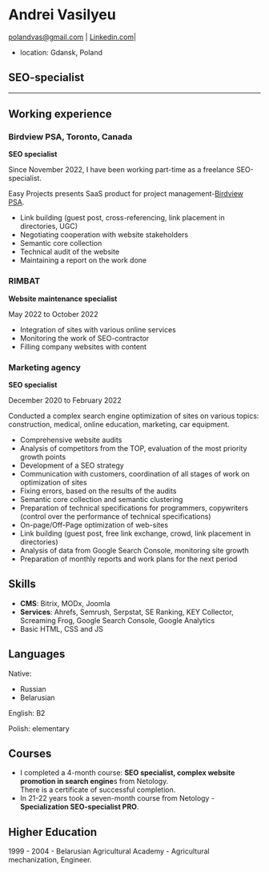 # Andrei Vasilyeu
polandvas@gmail.com | [Linkedin.com](https://www.linkedin.com/in/andrei-vasilyev/)|
* location: Gdansk, Poland
## SEO-specialist
_____________
<h2>Working experience</h2>
<h3>Birdview PSA, Toronto, Canada</h3> 
 <p><b>SEO specialist</b></p>
 <p>Since November 2022, I have been working part-time as a freelance SEO-specialist.<br></p>
 <p>Easy Projects presents SaaS product for project management-<a href="https://birdviewpsa.com/">Birdview PSA</a>.</p>
 <ul>
 <li>Link building (guest post, cross-referencing, link placement in directories, UGC)</li>
 <li>Negotiating cooperation with website stakeholders</li>
 <li>Semantic core collection</li>
 <li>Technical audit of the website</li>
 <li>Maintaining a report on the work done</li>
</ul>
<h3>RIMBAT</h3>
 <p><b>Website maintenance specialist</b></p>  
 <p>May 2022 to October 2022</p> 
 <ul>
 <li>Integration of sites with various online services</li>
 <li>Monitoring the work of SEO-contractor</li>
 <li>Filling company websites with content</li>
 </ul>
 <h3>Marketing agency</h3>
 <p><b>SEO specialist</b></p> 
 <p>December 2020 to February 2022</p>  
 <p>Conducted a complex search engine optimization of sites on various topics: construction, medical, online education, marketing, car equipment.</p>
 <ul>
 <li>Comprehensive website audits</li>
 <li>Analysis of competitors from the TOP, evaluation of the most priority growth points</li>
 <li>Development of a SEO strategy</li>
 <li>Communication with customers, coordination of all stages of work on optimization of sites</li>
 <li>Fixing errors, based on the results of the audits</li>
 <li>Semantic core collection and semantic clustering</li>
 <li>Preparation of technical specifications for programmers, copywriters (control over the performance of technical specifications)</li>
 <li>On-page/Off-Page  optimization of web-sites </li>
 <li>Link building (guest post, free link exchange, crowd, link placement in directories)</li>
 <li>Analysis of data from Google Search Console, monitoring site growth</li>
 <li>Preparation of monthly reports and work plans for the next period</li>
 </ul>
 <h2>Skills</h2>
 <ul>
 <li><b>CMS</b>: Bitrix, MODx, Joomla</li>
 <li><b>Services</b>: Ahrefs, Semrush, Serpstat, SE Ranking, KEY Collector, Screaming Frog, Google Search Console, Google Analytics</li>
 <li>Basic HTML, CSS and JS</li>
 </ul>
 <h2>Languages</h2>
 <p>Native:</p>
 <ul>
 <li>Russian</li>
 <li>Belarusian</li>
 </ul>
 <p>English: B2</p>
 <p>Polish: elementary</p>
 <h2>Courses</h2>
 <ul>
 <li>I completed a 4-month course: <b>SEO specialist, complex website promotion in search engine</b>s from Netology.<br>
  There is a certificate of successful completion.</li>
  <li>In 21-22 years took a seven-month course from Netology - <b>Specialization SEO-specialist PRO</b>.<br></li>
 </ul>
 <h2>Higher Education</h2>
 <p>1999 - 2004 - Belarusian Agricultural Academy - Agricultural mechanization, Engineer.</p> 
